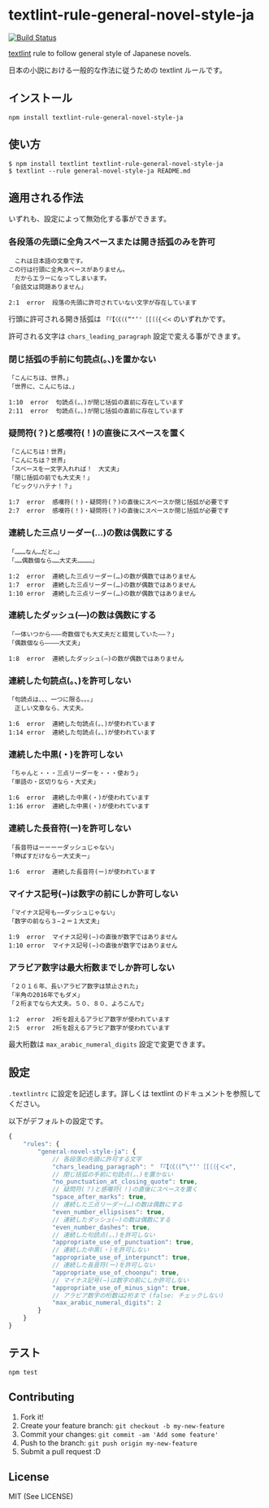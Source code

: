 # textlint-rule-general-novel-style-ja

[![Build Status](https://travis-ci.org/io-monad/textlint-rule-general-novel-style-ja.svg?branch=master)](https://travis-ci.org/io-monad/textlint-rule-general-novel-style-ja)

[textlint](https://github.com/textlint/textlint) rule to follow general style of Japanese novels.

日本の小説における一般的な作法に従うための textlint ルールです。

## インストール

    npm install textlint-rule-general-novel-style-ja

## 使い方

    $ npm install textlint textlint-rule-general-novel-style-ja
    $ textlint --rule general-novel-style-ja README.md

## 適用される作法

いずれも、設定によって無効化する事ができます。

### 各段落の先頭に全角スペースまたは開き括弧のみを許可

```
　これは日本語の文章です。
この行は行頭に全角スペースがありません。
　だからエラーになってしまいます。
「会話文は問題ありません」
```

```
2:1  error  段落の先頭に許可されていない文字が存在しています
```

行頭に許可される開き括弧は `「『【〈《（(“"‘'［[〔｛{＜<` のいずれかです。

許可される文字は `chars_leading_paragraph` 設定で変える事ができます。

### 閉じ括弧の手前に句読点(。、)を置かない

```
「こんにちは、世界。」
「世界に、こんにちは、」
```

```
1:10  error  句読点(。、)が閉じ括弧の直前に存在しています
2:11  error  句読点(。、)が閉じ括弧の直前に存在しています
```

### 疑問符(？)と感嘆符(！)の直後にスペースを置く

```
「こんにちは！世界」
「こんにちは？世界」
「スペースを一文字入れれば！　大丈夫」
「閉じ括弧の前でも大丈夫！」
「ビックリハテナ！？」
```

```
1:7  error  感嘆符(！)・疑問符(？)の直後にスペースか閉じ括弧が必要です
2:7  error  感嘆符(！)・疑問符(？)の直後にスペースか閉じ括弧が必要です
```

### 連続した三点リーダー(…)の数は偶数にする

```
「………なん…だと…」
「……偶数個なら……大丈夫…………」
```

```
1:2  error  連続した三点リーダー(…)の数が偶数ではありません
1:7  error  連続した三点リーダー(…)の数が偶数ではありません
1:10 error  連続した三点リーダー(…)の数が偶数ではありません
```

### 連続したダッシュ(―)の数は偶数にする

```
「一体いつから―――奇数個でも大丈夫だと錯覚していた――？」
「偶数個なら――――大丈夫」
```

```
1:8  error  連続したダッシュ(―)の数が偶数ではありません
```

### 連続した句読点(。、)を許可しない

```
「句読点は、、、一つに限る。。。」
　正しい文章なら、大丈夫。
```

```
1:6  error  連続した句読点(。、)が使われています
1:14 error  連続した句読点(。、)が使われています
```

### 連続した中黒(・)を許可しない

```
「ちゃんと・・・三点リーダーを・・・使おう」
「単語の・区切りなら・大丈夫」
```

```
1:6  error  連続した中黒(・)が使われています
1:16 error  連続した中黒(・)が使われています
```

### 連続した長音符(ー)を許可しない

```
「長音符はーーーーダッシュじゃない」
「伸ばすだけならー大丈夫ー」
```

```
1:6  error  連続した長音符(ー)が使われています
```

### マイナス記号(−)は数字の前にしか許可しない

```
「マイナス記号も−−ダッシュじゃない」
「数字の前なら３−２＝１大丈夫」
```

```
1:9  error  マイナス記号(−)の直後が数字ではありません
1:10 error  マイナス記号(−)の直後が数字ではありません
```

### アラビア数字は最大桁数までしか許可しない

```
「２０１６年、長いアラビア数字は禁止された」
「半角の2016年でもダメ」
「２桁までなら大丈夫。５０、８０、よろこんで」
```

```
1:2  error  2桁を超えるアラビア数字が使われています
2:5  error  2桁を超えるアラビア数字が使われています
```

最大桁数は `max_arabic_numeral_digits` 設定で変更できます。

## 設定

`.textlintrc` に設定を記述します。詳しくは textlint のドキュメントを参照してください。

以下がデフォルトの設定です。

```js
{
    "rules": {
        "general-novel-style-ja": {
            // 各段落の先頭に許可する文字
            "chars_leading_paragraph": "　「『【〈《（(“\"‘'［[〔｛{＜<",
            // 閉じ括弧の手前に句読点(。、)を置かない
            "no_punctuation_at_closing_quote": true,
            // 疑問符(？)と感嘆符(！)の直後にスペースを置く
            "space_after_marks": true,
            // 連続した三点リーダー(…)の数は偶数にする
            "even_number_ellipsises": true,
            // 連続したダッシュ(―)の数は偶数にする
            "even_number_dashes": true,
            // 連続した句読点(。、)を許可しない
            "appropriate_use_of_punctuation": true,
            // 連続した中黒(・)を許可しない
            "appropriate_use_of_interpunct": true,
            // 連続した長音符(ー)を許可しない
            "appropriate_use_of_choonpu": true,
            // マイナス記号(−)は数字の前にしか許可しない
            "appropriate_use_of_minus_sign": true,
            // アラビア数字の桁数は2桁まで (false: チェックしない)
            "max_arabic_numeral_digits": 2
        }
    }
}
```

## テスト

    npm test

## Contributing

1. Fork it!
2. Create your feature branch: `git checkout -b my-new-feature`
3. Commit your changes: `git commit -am 'Add some feature'`
4. Push to the branch: `git push origin my-new-feature`
5. Submit a pull request :D

## License

MIT (See LICENSE)

